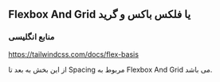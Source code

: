 ## Flexbox And Grid یا فلکس باکس و گرید

### منابع انگلیسی

https://tailwindcss.com/docs/flex-basis

از این بخش به بعد تا Spacing مربوط به Flexbox And Grid می باشد.
